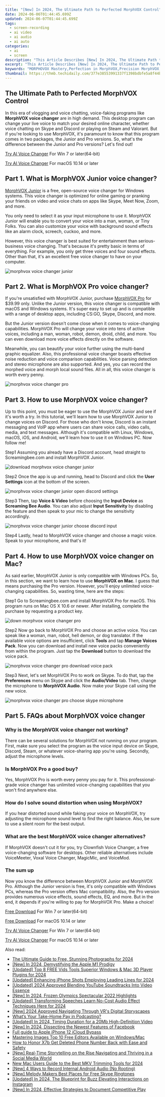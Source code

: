 ```yaml
---
title: "[New] In 2024, The Ultimate Path to Perfected MorphVOX Control"
date: 2024-06-06T01:44:45.699Z
updated: 2024-06-07T01:44:45.699Z
tags: 
  - screen-recording
  - ai video
  - ai audio
  - ai auto
categories: 
  - ai
  - screen
description: "This Article Describes [New] In 2024, The Ultimate Path to Perfected MorphVOX Control"
excerpt: "This Article Describes [New] In 2024, The Ultimate Path to Perfected MorphVOX Control"
keywords: "MORPHOVOX Mastery,Perfection in MorphVOX,Precision MorphVOX,Optimal VoiceControl,MorphVOX Expertise,VoiceControl Peak,Controlled MorphVOX"
thumbnail: https://thmb.techidaily.com/377e38553991337f1398bdbfe5a8f44bdc61d9fc38dd827fd098be11d1cb15df.png
---
```


## The Ultimate Path to Perfected MorphVOX Control

In this era of vlogging and voice chatting, voice-faking programs like **MorphVOX voice changer** are in high demand. This desktop program can change your live voice to match your desired online character, whether voice chatting on Skype and Discord or playing on Steam and Valorant. But if you're looking to use MorphVOX, it's paramount to know that this program comes in two packages, the Junior and Pro versions. So, what's the difference between the Junior and Pro versions? Let's find out!

[Try AI Voice Changer](https://tools.techidaily.com/wondershare/filmora/download/) For Win 7 or later(64-bit)

[Try AI Voice Changer](https://tools.techidaily.com/wondershare/filmora/download/) For macOS 10.14 or later

## Part 1\. What is MorphVOX Junior voice changer?

[MorphVOX Junior](https://screamingbee.com/morphvox-free-voice-changer) is a free, open-source voice changer for Windows systems. This voice changer is optimized for online gaming or pranking your friends on video and voice chats on apps like Skype, Meet Now, Zoom, and more.

You only need to select it as your input microphone to use it. MorphVOX Junior will enable you to convert your voice into a man, woman, or Tiny Folks. You can also customize your voice with background sound effects like an alarm clock, screech, cuckoo, and more.

However, this voice changer is best suited for entertainment than serious-business voice changing. That's because it's pretty basic in terms of everything. For example, you only get three voices and four sound effects. Other than that, it's an excellent free voice changer to have on your computer.

![morphvox voice changer junior](https://images.wondershare.com/filmora/article-images/2022/11/morphvox-voice-changer-1.jpg)

## Part 2\. What is MorphVOX Pro voice changer?

If you're unsatisfied with MorphVOX Junior, purchase [MorphVOX Pro](https://screamingbee.com/morphvox-voice-changer) for $39.99 only. Unlike the Junior version, this voice changer is compatible with macOS and Windows systems. It's super easy to set up and is compatible with a range of desktop apps, including CS:GO, Skype, Discord, and more.

But the Junior version doesn't come close when it comes to voice-changing capabilities. MorphVOX Pro will change your voice into tens of active voices, including a man, woman, robot, demon, droid, child, and more. You can even download more voice effects directly on the software.

Meanwhile, you can beautify your voice further using the multi-band graphic equalizer. Also, this professional voice changer boasts effective noise reduction and voice comparison capabilities. Voice parsing detection and stereo microphone are also supported. And yes, you can record the morphed voice and morph local sound files. All in all, this voice changer is worth every penny.

![morphvox voice changer pro](https://images.wondershare.com/filmora/article-images/2022/11/morphvox-voice-changer-2.jpg)

## Part 3\. How to use MorphVOX voice changer?

Up to this point, you must be eager to use the MorphVOX Junior and see if it's worth a try. In this tutorial, we'll learn how to use MorphVOX Junior to change voices on Discord. For those who don't know, Discord is an instant messaging and VoIP app where users can share voice calls, video calls, media, and text messages. Although it's compatible with Linux, Windows, macOS, iOS, and Android, we'll learn how to use it on Windows PC. Now follow me!

Step1 Assuming you already have a Discord account, head straight to Screamingbee.com and install MorphVOX Junior.

![download morphvox voice changer junior](https://images.wondershare.com/filmora/article-images/2022/11/morphvox-voice-changer-3.jpg)

Step2 Once the app is up and running, head to Discord and click the **User Settings** icon at the bottom of the screen.

![morphvox voice changer junior open discord settings](https://images.wondershare.com/filmora/article-images/2022/11/morphvox-voice-changer-4.jpg)

Step3 Then, tap **Voice & Video** before choosing the **Input Device** as **Screaming Bee Audio**. You can also adjust **Input Sensitivity** by disabling the feature and then speak to your mic to change the sensitivity accordingly.

![morphvox voice changer junior choose discord input](https://images.wondershare.com/filmora/article-images/2022/11/morphvox-voice-changer-5.jpg)

Step4 Lastly, head to MorphVOX voice changer and choose a magic voice. Speak to your microphone, and that's it!

## Part 4\. How to use MorphVOX voice changer on Mac?

As said earlier, MorphVOX Junior is only compatible with Windows PCs. So, in this section, we want to learn how to use **MorphVOX on Mac**. I guess that means purchasing the Pro version. However, you'll enjoy unlimited voice-changing capabilities. So, wasting time, here are the steps:

Step1 Go to Screamingbee.com and install MorphVOX Pro for macOS. This program runs on Mac OS X 10.6 or newer. After installing, complete the purchase by requesting a product key.

![down morphvox voice changer pro](https://images.wondershare.com/filmora/article-images/2022/11/morphvox-voice-changer-6.jpg)

Step2 Now go back to MorphVOX Pro and choose an active voice. You can speak like a woman, man, robot, hell demon, or dog translator. If the available voice options are insufficient, click **Tools** and tap **Manage Voices Pack**. Now you can download and install new voice packs conveniently from within the program. Just tap the **Download** button to download the voice pack.

![morphvox voice changer pro download voice pack](https://images.wondershare.com/filmora/article-images/2022/11/morphvox-voice-changer-7.jpg)

Step3 Next, let's set MorphVOX Pro to work on Skype. To do that, tap the **Preferences** menu on Skype and click the **Audio/Video** tab. Then, change the microphone to **MorphVOX Audio**. Now make your Skype call using the new voice.

![morphvox voice changer pro choose skype microphone](https://images.wondershare.com/filmora/article-images/2022/11/morphvox-voice-changer-8.jpg)

## Part 5\. FAQs about MorphVOX voice changer

### Why is the MorphVOX voice changer not working?

There can be several solutions for MorphVOX not running on your program. First, make sure you select the program as the voice input device on Skype, Discord, Steam, or whatever voice-sharing app you're using. Secondly, adjust the microphone levels.

### Is MorphVOX Pro a good buy?

Yes, MorphVOX Pro is worth every penny you pay for it. This professional-grade voice changer has unlimited voice-changing capabilities that you won't find anywhere else.

### How do I solve sound distortion when using MorphVOX?

If you hear distorted sound while faking your voice on MorphVOX, try adjusting the microphone sound level to find the right balance. Also, be sure to use a silent room for the best output.

### What are the best MorphVOX voice changer alternatives?

If MorphVOX doesn't cut it for you, try Clownfish Voice Changer, a free voice-changing software for desktops. Other reliable alternatives include VoiceMeeter, Voxal Voice Changer, MagicMic, and VoiceMod.

### The sum up

Now you know the difference between MorphVOX Junior and MorphVOX Pro. Although the Junior version is free, it's only compatible with Windows PCs, whereas the Pro version offers Mac compatibility. Also, the Pro version provides numerous voice effects, sound effects, EQ, and more. But in the end, it depends if you're willing to pay for MorphVOX Pro. Make a choice!

[Free Download](https://tools.techidaily.com/wondershare/filmora/download/) For Win 7 or later(64-bit)

[Free Download](https://tools.techidaily.com/wondershare/filmora/download/) For macOS 10.14 or later

[Try AI Voice Changer](https://tools.techidaily.com/wondershare/filmora/download/) For Win 7 or later(64-bit)

[Try AI Voice Changer](https://tools.techidaily.com/wondershare/filmora/download/) For macOS 10.14 or later


<ins class="adsbygoogle"
     style="display:block"
     data-ad-format="autorelaxed"
     data-ad-client="ca-pub-7571918770474297"
     data-ad-slot="1223367746"></ins>



<ins class="adsbygoogle"
     style="display:block"
     data-ad-client="ca-pub-7571918770474297"
     data-ad-slot="8358498916"
     data-ad-format="auto"
     data-full-width-responsive="true"></ins>


<span class="atpl-alsoreadstyle">Also read:</span>
<div><ul>
<li><a href="https://vp-tips.techidaily.com/the-ultimate-guide-to-free-stunning-photographs-for-2024/"><u>The Ultimate Guide to Free, Stunning Photographs for 2024</u></a></li>
<li><a href="https://vp-tips.techidaily.com/new-in-2024-demystifying-the-apple-m1-prodigy/"><u>[New] In 2024, Demystifying the Apple M1 Prodigy</u></a></li>
<li><a href="https://vp-tips.techidaily.com/updated-top-8-free-vids-tools-superior-windows-and-mac-3d-player-plugins-for-2024/"><u>[Updated] Top 8 FREE Vids Tools  Superior Windows & Mac 3D Player Plugins for 2024</u></a></li>
<li><a href="https://vp-tips.techidaily.com/updated-enhancing-iphone-shots-employing-leading-lines-for-2024/"><u>[Updated] Enhancing iPhone Shots  Employing Leading Lines for 2024</u></a></li>
<li><a href="https://vp-tips.techidaily.com/updated-2024-approved-blending-youtube-soundtracks-into-video-essence/"><u>[Updated] 2024 Approved  Blending YouTube Soundtracks Into Video Essence</u></a></li>
<li><a href="https://vp-tips.techidaily.com/new-in-2024-frozen-olympics-spectacular-2022-highlights/"><u>[New] In 2024, Frozen Olympics  Spectacular 2022 Highlights</u></a></li>
<li><a href="https://vp-tips.techidaily.com/updated-transforming-speeches-learn-no-cost-audio-effect-techniques-here-for-2024/"><u>[Updated] Transforming Speeches  Learn No-Cost Audio Effect Techniques Here for 2024</u></a></li>
<li><a href="https://vp-tips.techidaily.com/new-2024-approved-navigating-through-vrs-digital-storyscapes/"><u>[New] 2024 Approved  Navigating Through VR's Digital Storyscapes</u></a></li>
<li><a href="https://vp-tips.techidaily.com/whats-your-take-home-pay-in-podcasting/"><u>What’s Your Take-Home Pay in Podcasting?</u></a></li>
<li><a href="https://vp-tips.techidaily.com/updated-in-2024-timing-duration-for-a-20mb-high-definition-video/"><u>[Updated] In 2024, Timing Duration for a 20Mb High-Definition Video</u></a></li>
<li><a href="https://facebook-video-recording.techidaily.com/new-in-2024-dissecting-the-newest-features-of-facebook/"><u>[New] In 2024, Dissecting the Newest Features of Facebook</u></a></li>
<li><a href="https://activate-lock.techidaily.com/full-guide-to-apple-iphone-12-icloud-bypass-by-drfone-ios/"><u>Full guide to Apple iPhone 12 iCloud Bypass</u></a></li>
<li><a href="https://extra-tips.techidaily.com/mastering-images-top-10-free-editors-available-on-windowsmac/"><u>Mastering Images  Top 10 Free Editors Available on Windows/Mac</u></a></li>
<li><a href="https://blog-min.techidaily.com/how-to-honor-x7b-get-deleted-phone-number-back-with-ease-and-safety-by-fonelab-android-recover-contacts/"><u>How to Honor X7b Get Deleted Phone Number Back with Ease and Safety</u></a></li>
<li><a href="https://facebook-video-content.techidaily.com/new-real-time-storytelling-on-the-rise-navigating-and-thriving-in-a-social-media-world/"><u>[New] Real-Time Storytelling on the Rise  Navigating and Thriving in a Social Media World</u></a></li>
<li><a href="https://ai-driven-video-production.techidaily.com/new-mac-users-guide-to-the-best-mkv-trimming-tools-for-2024/"><u>New Mac Users Guide to the Best MKV Trimming Tools for 2024</u></a></li>
<li><a href="https://screen-mirroring-recording.techidaily.com/new-4-ways-to-record-internal-android-audio-no-rooting/"><u>[New] 4 Ways to Record Internal Android Audio (No Rooting)</u></a></li>
<li><a href="https://extra-approaches.techidaily.com/new-melody-makers-best-places-for-free-skype-ringtones/"><u>[New] Melody Makers  Best Places for Free Skype Ringtones</u></a></li>
<li><a href="https://instagram-clips.techidaily.com/updated-in-2024-the-blueprint-for-buzz-elevating-interactions-on-instagram/"><u>[Updated] In 2024, The Blueprint for Buzz  Elevating Interactions on Instagram</u></a></li>
<li><a href="https://screen-recording.techidaily.com/new-in-2024-effective-strategies-to-document-competitive-play/"><u>[New] In 2024, Effective Strategies to Document Competitive Play</u></a></li>
</ul></div>
